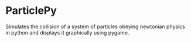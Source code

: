 # ParticlePy
Simulates the collision of a system of particles obeying newtonian physics in python and displays it graphically using pygame.

